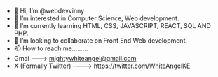 - 👋 Hi, I’m @webdevvinny
- 👀 I’m interested in Computer Science, Web development.
- 🌱 I’m currently learning HTML, CSS, JAVASCRIPT, REACT, SQL AND PHP. 
- 💞️ I’m looking to collaborate on Front End Web development.
- 📫 How to reach me.........
- Gmai ---> mightywhiteangel@gmail.com
- X (Formally Twitter) ----> https://twitter.com/WhiteAngelKE

<!---
webdevvinny/webdevvinny is a ✨ special ✨ repository because its `README.md` (this file) appears on your GitHub profile.
You can click the Preview link to take a look at your changes.
--->

